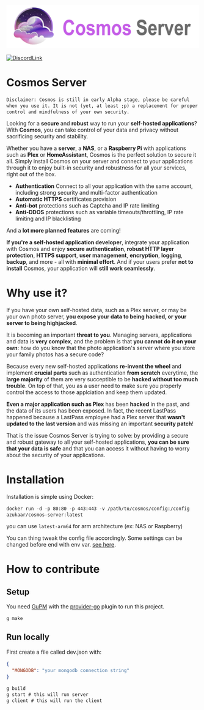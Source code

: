 ![banner](./banner.png)

[![DiscordLink](https://img.shields.io/discord/1083875833824944188?label=Discord&logo=Discord&style=flat-square)](https://discord.gg/PwMWwsrwHA)

# Cosmos Server

```
Disclaimer: Cosmos is still in early Alpha stage, please be careful when you use it. It is not (yet, at least ;p) a replacement for proper control and mindfulness of your own security.
```

Looking for a **secure** and **robust** way to run your **self-hosted applications**? With **Cosmos**, you can take control of your data and privacy without sacrificing security and stability.

Whether you have a **server**, a **NAS**, or a **Raspberry Pi** with applications such as **Plex** or **HomeAssistant**, Cosmos is the perfect solution to secure it all. Simply install Cosmos on your server and connect to your applications through it to enjoy built-in security and robustness for all your services, right out of the box.

 * **Authentication** Connect to all your application with the same account, including strong security and multi-factor authentication
 * **Automatic HTTPS** certificates provision
 * **Anti-bot** protections such as Captcha and IP rate limiting
 * **Anti-DDOS** protections such as variable timeouts/throttling, IP rate limiting and IP blacklisting

And a **lot more planned features** are coming!

**If you're a self-hosted application developer**, integrate your application with Cosmos and enjoy **secure authentication**, **robust HTTP layer protection**, **HTTPS support**, **user management**, **encryption**, **logging**, **backup**, and more - all with **minimal effort**. And if your users prefer **not to install** Cosmos, your application will **still work seamlessly**.

# Why use it?

If you have your own self-hosted data, such as a Plex server, or may be your own photo server, **you expose your data to being hacked, or your server to being highjacked**.

It is becoming an important **threat to you**. Managing servers, applications and data is **very complex**, and the problem is that **you cannot do it on your own**: how do you know that the photo  application's server where you store your family photos has a secure code?

Because every new self-hosted applications **re-invent the wheel** and implement **crucial parts** such as authentication **from scratch** everytime, the **large majority** of them are very succeptible to be **hacked without too much trouble**. On top of that, you as a user need to make sure you properly control the access to those applciation and keep them updated.

**Even a major application such as Plex** has been **hacked** in the past, and the data of its users has been exposed. In fact, the recent LastPass happened because a LastPass employee had a Plex server that **wasn't updated to the last version** and was missing an important **security patch**!

That is the issue Cosmos Server is trying to solve: by providing a secure and robust gateway to all your self-hosted applications, **you can be sure that your data is safe** and that you can access it without having to worry about the security of your applications.

# Installation

Installation is simple using Docker:

```
docker run -d -p 80:80 -p 443:443 -v /path/to/cosmos/config:/config azukaar/cosmos-server:latest
```

you can use `latest-arm64` for arm architecture (ex: NAS or Raspberry)

You can thing tweak the config file accordingly. Some settings can be changed before end with env var. [see here](https://github.com/azukaar/Cosmos-Server/wiki/Configuration).

# How to contribute

## Setup

You need [GuPM](https://github.com/azukaar/GuPM) with the [provider-go](https://github.com/azukaar/GuPM-official#provider-go) plugin to run this project.

```
g make
```

## Run locally

First create a file called dev.json with:

```json
{
  "MONGODB": "your mongodb connection string"
}
```

```
g build
g start # this will run server
g client # this will run the client
```